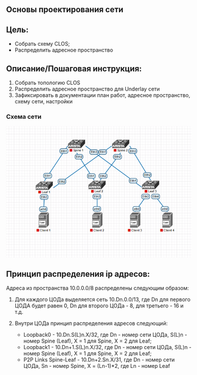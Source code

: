 ## **Основы проектирования сети**
## **Цель:**
  * Собрать схему CLOS;
  * Распределить адресное пространство
## **Описание/Пошаговая инструкция:**
1. Собрать топологию CLOS
2. Распределить адресное пространство для Underlay сети
3. Зафиксировать в документации план работ, адресное пространство, схему сети, настройки

### **Схема сети**
![alt text](Network.png "Схема стенда")
## **Принцип распределения ip адресов:**
Адреса из пространства 10.0.0.0/8 распределены следующим образом:
 1. Для каждого ЦОДа выделяется сеть 10.Dn.0.0/13, где Dn для первого ЦОДА будет равен 0, Dn для второго ЦОДа - 8, для третьего - 16 и т.д.
 2. Внутри ЦОДа принцип распределения адресов следующий:

    * Loopback0 - 10.Dn.S(L)n.X/32, где Dn - номер сети ЦОДа, S(L)n - номер Spine (Leaf), X = 1 для Spine, X = 2 для Leaf;
    * Loopback1 - 10.Dn+1.S(L)n.X/32, где Dn - номер сети ЦОДа, S(L)n - номер Spine (Leaf), X = 1 для Spine, X = 2 для Leaf;
    * P2P Links Spine-Leaf - 10.Dn+2.Sn.X/31, где Dn - номер сети ЦОДа, Sn - номер Spine, X = (Ln-1)*2, где Ln - номер Leaf
